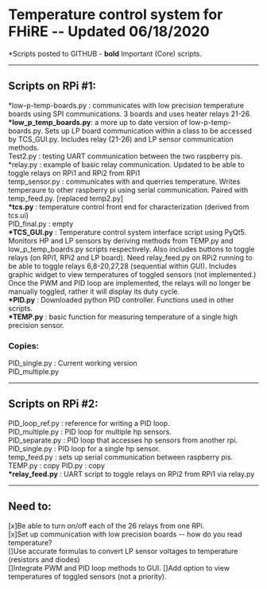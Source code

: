 # Temperature control system for FHiRE -- Updated 06/18/2020  

*Scripts posted to GITHUB - __bold__ Important (Core) scripts.

--------------------------------------------------------------------------------  
## Scripts on RPi #1:  

 *low-p-temp-boards.py : communicates with low precision temperature boards using SPI communications. 3 boards and uses heater relays 21-26.
__*low_p_temp_boards.py__: a more up to date version of low-p-temp-boards.py. Sets up LP board communication within a class to be accessed by TCS_GUI.py. Includes relay (21-26) and LP sensor communication methods.   
 Test2.py : testing UART communication between the two raspberry pis.  
 *relay.py : example of basic relay communication. Updated to be able to toggle relays on RPi1 and RPi2 from RPi1   
 temp_sensor.py : communicates with and querries temperature. Writes temperaure to other raspberry pi using serial communication. Paired with temp_feed.py. [replaced temp2.py]  
__*tcs.py__ : temperature control front end for characterization (derived from tcs.ui)  
 PID_final.py : empty  
__*TCS_GUI.py__ : Temperature control system interface script using PyQt5. Monitors HP and LP sensors by deriving methods from TEMP.py and low_p_temp_boards.py scripts respectively. Also includes buttons to toggle relays (on RPi1, RPi2 and LP board). Need relay_feed.py on RPi2 running to be able to toggle relays 6,8-20,27,28 (sequential within GUI). Includes graphic widget to view temperatures of toggled sensors (not implemented.) Once the PWM and PID loop are implemented, the relays will no longer be manually toggled, rather it will display its duty cycle.   
__*PID.py__ : Downloaded python PID controller. Functions used in other scripts.   
__*TEMP.py__ : basic function for measuring temperature of a single high precision sensor.  

### Copies:  
 PID_single.py : Current working version  
 PID_multiple.py  

--------------------------------------------------------------------------------
## Scripts on RPi #2:  

 PID_loop_ref.py : reference for writing a PID loop.  
 PID_multiple.py : PID loop for multiple hp sensors.  
 PID_separate.py : PID loop that accesses hp sensors from another rpi.  
 PID_single.py : PID loop for a single hp sensor.  
 temp_feed.py : sets up serial communication between raspberry pis.   
 TEMP.py : copy
 PID.py : copy  
__*relay_feed.py__ : UART script to toggle relays on RPi2 from RPi1 via relay.py 

--------------------------------------------------------------------------------
## Need to:  
[x]Be able to turn on/off each of the 26 relays from one RPi.  
[x]Set up communication with low precision boards -- how do you read temperature?  
[]Use accurate formulas to convert LP sensor voltages to temperature (resistors and diodes)  
[]Integrate PWM and PID loop methods to GUI. 
[]Add option to view temperatures of toggled sensors (not a priority).  




